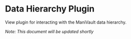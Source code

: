 # Data Hierarchy Plugin

View plugin for interacting with the ManiVault data hierarchy.

*Note: This document will be updated shortly*